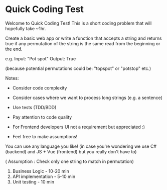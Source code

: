 
# Quick Coding Test

Welcome to  Quick Coding Test! This is a short coding problem that will hopefully take ~1hr.

Create a basic web app or write a function that accepts a string and returns true if any permutation of the string is the same read from the beginning or the end.

e.g. Input: "Pot spot" Output: True 

(because potential permutations could be: "topspot" or "potstop" etc.)

Notes:

- Consider code complexity

- Consider cases where we want to process long strings (e.g. a sentence)

- Use tests (TDD/BDD)

- Pay attention to code quality

- For Frontend developers UI not a requirement but appreciated :) 

- Feel free to make assumptions!

You can use any language you like! (in case you're wondering we use C# (backend) and JS + Vue (frontend) but you really don't have to)


( Assumption : Check only one string to match in permutation)

1. Business Logic - 10-20 min
2. API implementation - 5-10 min
3. Unit testing - 10 min

